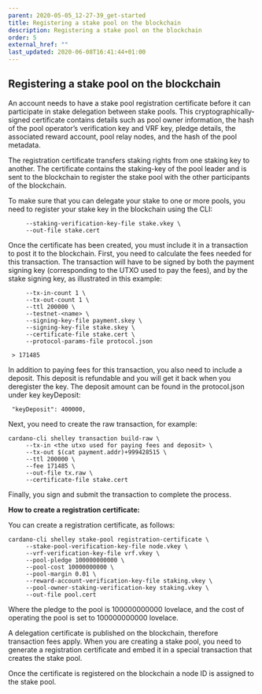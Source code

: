 ```yaml
---
parent: 2020-05-05_12-27-39_get-started
title: Registering a stake pool on the blockchain
description: Registering a stake pool on the blockchain
order: 5
external_href: ""
last_updated: 2020-06-08T16:41:44+01:00
---
```


## Registering a stake pool on the blockchain

An account needs to have a stake pool registration certificate before it can participate in stake delegation between stake pools. This cryptographically-signed certificate contains details such as pool owner information, the hash of the pool operator’s verification key and VRF key, pledge details, the associated reward account, pool relay nodes, and the hash of the pool metadata. 

The registration certificate transfers staking rights from one staking key to another. The certificate contains the staking-key of the pool leader and is sent to the blockchain to register the stake pool with the other participants of the blockchain. 

To make sure that you can delegate your stake to one or more pools, you need to register your stake key in the blockchain using the CLI:

```cardano-cli shelley stake-address registration-certificate \
     --staking-verification-key-file stake.vkey \
     --out-file stake.cert
```

Once the certificate has been created, you must include it in a transaction to post it to the blockchain. First, you need to calculate the fees needed for this transaction. The transaction will have to be signed by both the payment signing key (corresponding to the UTXO used to pay the fees), and by the stake signing key, as illustrated in this example:

```cardano-cli shelley transaction calculate-min-fee \
     --tx-in-count 1 \
     --tx-out-count 1 \
     --ttl 200000 \
     --testnet-<name> \
     --signing-key-file payment.skey \
     --signing-key-file stake.skey \
     --certificate-file stake.cert \
     --protocol-params-file protocol.json

 > 171485
 ```
 
In addition to paying fees for this transaction, you also need to include a deposit. This deposit is refundable and you will get it back when you deregister the key. The deposit amount can be found in the protocol.json under key keyDeposit:

```
 "keyDeposit": 400000,
 ```
 
Next, you need to create the raw transaction, for example:

```
cardano-cli shelley transaction build-raw \
     --tx-in <the utxo used for paying fees and deposit> \
     --tx-out $(cat payment.addr)+999428515 \
     --ttl 200000 \
     --fee 171485 \
     --out-file tx.raw \
     --certificate-file stake.cert
```

Finally, you sign and submit the transaction to complete the process. 

**How to create a registration certificate:**

You can create a registration certificate, as follows:

```
cardano-cli shelley stake-pool registration-certificate \
     --stake-pool-verification-key-file node.vkey \ 
     --vrf-verification-key-file vrf.vkey \
     --pool-pledge 100000000000 \
     --pool-cost 10000000000 \
     --pool-margin 0.01 \
     --reward-account-verification-key-file staking.vkey \
     --pool-owner-staking-verification-key staking.vkey \
     --out-file pool.cert
```

Where the pledge to the pool is 100000000000 lovelace, and the cost of operating the pool is set to 100000000000 lovelace.

A delegation certificate is published on the blockchain, therefore transaction fees apply. When you are creating a stake pool, you need to generate a registration certificate and embed it in a special transaction that creates the stake pool.  

Once the certificate is registered on the blockchain a node ID is assigned to the stake pool. 
